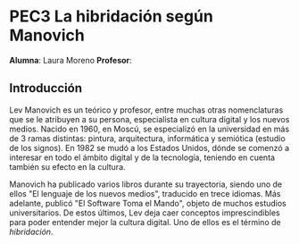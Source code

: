 # PEC3 La hibridación según Manovich

**Alumna**: Laura Moreno   **Profesor**: 

## Introducción
Lev Manovich es un teórico y profesor, entre muchas otras nomenclaturas que se le atribuyen a su persona, especialista en cultura digital y los nuevos medios. Nacido en 1960, en Moscú, se especializó en la universidad en más de 3 ramas distintas: pintura, arquitectura, informática y semiótica (estudio de los signos). En 1982 se mudó a los Estados Unidos, dónde se comenzó a interesar en todo el ámbito digital y de la tecnología, teniendo en cuenta también su efecto en la cultura.

Manovich ha publicado varios libros durante su trayectoria, siendo uno de ellos "El lenguaje de los nuevos medios", traducido en trece idiomas. Más adelante, publicó "El Software Toma el Mando", objeto de muchos estudios universitarios. De estos últimos, Lev deja caer conceptos imprescindibles para poder entender mejor la cultura digital. Uno de ellos es el término de *hibridación*. 
